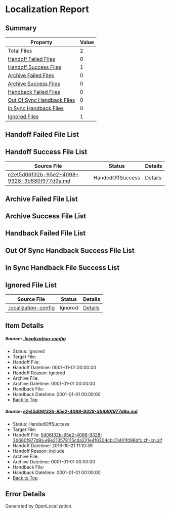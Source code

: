 # <a name='report-top'></a> Localization Report

## Summary
 Property | Value 
 -------- | ----- 
 Total Files | 2
[ Handoff Failed Files ](#handoff-failed-list)| 0
[ Handoff Success Files ](#handoff-success-list)| 1
[ Archive Failed Files ](#archive-failed-list)| 0
[ Archive Success Files ](#archive-success-list)| 0
[ Handback Failed Files ](#handback-failed-list)| 0
[ Out Of Sync Handback Files ](#outofsync-handback-success-list)| 0
[ In Sync Handback Files ](#insync-handback-success-list)| 0
[ Ignored Files ](#ignored-list)| 1

## <a name='handoff-failed-list'></a> Handoff Failed File List

## <a name='handoff-success-list'></a> Handoff Success File List
 Source File | Status | Details 
 ----------- | ------ | ------- 
 [e2e\5d06f32b-95e2-4098-9328-3b680f977d9a.md](https://github.com/OpenLocalizationTestOrg/ol-test0/blob/1b2684b5d7243209a3a478f147bb71be49596f23/e2e/5d06f32b-95e2-4098-9328-3b680f977d9a.md) | HandedOffSuccess | [Details](#20b5ace50eb3835d157bd765a85ce038808eb38f1)

## <a name='archive-failed-list'></a> Archive Failed File List

## <a name='archive-success-list'></a> Archive Success File List

## <a name='handback-failed-list'></a> Handback Failed File List

## <a name='outofsync-handback-success-list'></a> Out Of Sync Handback Success File List

## <a name='insync-handback-success-list'></a> In Sync Handback File Success List

## <a name='ignored-list'></a> Ignored File List
 Source File | Status | Details 
 ----------- | ------ | ------- 
 [.localization-config](https://github.com/OpenLocalizationTestOrg/ol-test0/blob/1b2684b5d7243209a3a478f147bb71be49596f23/.localization-config) | Ignored | [Details](#c268a05ecaa7ec85942ed632c29928ee5bd6da8d0)

## Item Details
##### <a name='c268a05ecaa7ec85942ed632c29928ee5bd6da8d0'></a> Source: [.localization-config](https://github.com/OpenLocalizationTestOrg/ol-test0/blob/1b2684b5d7243209a3a478f147bb71be49596f23/.localization-config)
* Status: Ignored
* Target File: 
* Handoff File: 
* Handoff Datetime: 0001-01-01 00:00:00
* Handoff Reason: Ignored
* Archive File: 
* Archive Datetime: 0001-01-01 00:00:00
* Handback File: 
* Handback Datetime: 0001-01-01 00:00:00
* [Back to Top](#report-top)

##### <a name='20b5ace50eb3835d157bd765a85ce038808eb38f1'></a> Source: [e2e\5d06f32b-95e2-4098-9328-3b680f977d9a.md](https://github.com/OpenLocalizationTestOrg/ol-test0/blob/1b2684b5d7243209a3a478f147bb71be49596f23/e2e/5d06f32b-95e2-4098-9328-3b680f977d9a.md)
* Status: HandedOffSuccess
* Target File: 
* Handoff File: [5d06f32b-95e2-4098-9328-3b680f977d9a.e9e213578115cda221e4f0304cbc7af41fd98bfc.zh-cn.xlf](https://github.com/OpenLocalizationTestOrg/ol-test0-handoff/blob/7506d2dfdd971e698b23e0c848338bd5dfc064d6/ol-handoff/OpenLocalizationTestOrg/ol-test0-zhcn/shujia/ht/5d06f32b-95e2-4098-9328-3b680f977d9a.e9e213578115cda221e4f0304cbc7af41fd98bfc.zh-cn.xlf)
* Handoff Datetime: 2016-10-21 11:10:39
* Handoff Reason: Include
* Archive File: 
* Archive Datetime: 0001-01-01 00:00:00
* Handback File: 
* Handback Datetime: 0001-01-01 00:00:00
* [Back to Top](#report-top)


## Error Details

Generated by OpenLocalization.
